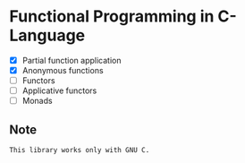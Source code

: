 # Functional Programming in C-Language
- [X] Partial function application
- [X] Anonymous functions
- [ ] Functors 
- [ ] Applicative functors
- [ ] Monads

## Note
	This library works only with GNU C.
